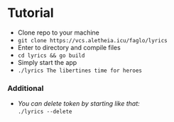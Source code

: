 # Tutorial

- Clone repo to your machine
- `git clone https://vcs.aletheia.icu/faglo/lyrics`
- Enter to directory and compile files
- `cd lyrics && go build`
- Simply start the app
- `./lyrics The libertines time for heroes`
### Additional
- _You can delete token by starting like that:_ \
`./lyrics --delete`

